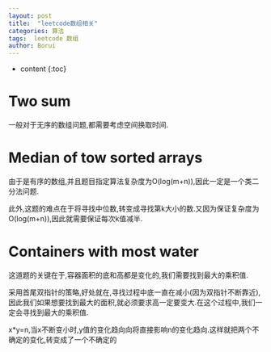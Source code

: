 ```yaml
---
layout: post
title:  "leetcode数组相关"
categories: 算法
tags:  leetcode 数组
author: Borui
---
```


* content
{:toc}

# Two sum
一般对于无序的数组问题,都需要考虑空间换取时间.

# Median of tow sorted arrays
由于是有序的数组,并且题目指定算法复杂度为O(log(m+n)),因此一定是一个类二分法问题.

此外,这题的难点在于将寻找中位数,转变成寻找第k大小的数.又因为保证复杂度为O(log(m+n)),因此就需要保证每次k值减半.

# Containers with most water
这道题的关键在于,容器面积的底和高都是变化的,我们需要找到最大的乘积值.

采用首尾双指针的策略,好处就在,寻找过程中底一直在减小(因为双指针不断靠近),因此我们如果想要找到最大的面积,就必须要求高一定要变大.在这个过程中,我们一定会寻找到最大的乘积值.

x*y=n,当x不断变小时,y值的变化趋向向将直接影响n的变化趋向.这样就把两个不确定的变化,转变成了一个不确定的